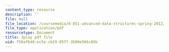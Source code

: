 ```yaml
---
content_type: resource
description: ''
file: null
file_location: /coursemedia/6-851-advanced-data-structures-spring-2012/f56af640ec5ecb2905f73509e566c85b_DZ7jt1F8KKw.pdf
file_type: application/pdf
resourcetype: Document
title: 3play pdf file
uid: f56af640-ec5e-cb29-05f7-3509e566c85b
---
```


